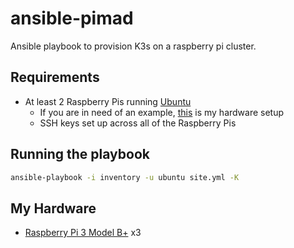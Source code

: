 # ansible-pimad

Ansible playbook to provision K3s on a  raspberry pi cluster. 

## Requirements

- At least 2 Raspberry Pis running [Ubuntu](https://ubuntu.com/download/raspberry-pi)
    - If you are in need of an example, [this](#my-hardware) is my hardware setup
    - SSH keys set up across all of the Raspberry Pis

## Running the playbook

```bash
ansible-playbook -i inventory -u ubuntu site.yml -K
```

## My Hardware
- [Raspberry Pi 3 Model B+](https://thepihut.com/products/raspberry-pi-3-model-b-plus) x3